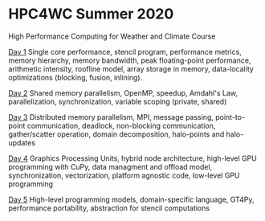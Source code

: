 # HPC4WC Summer 2020

High Performance Computing for Weather and Climate Course

[Day 1](https://github.com/ofuhrer/HPC4WC/tree/master/day1) Single core performance, stencil program, performance metrics, memory hierarchy, memory bandwidth, peak floating-point performance, arithmetic intensity, roofline model, array storage in memory, data-locality optimizations (blocking, fusion, inlining).

[Day 2](https://github.com/ofuhrer/HPC4WC/tree/master/day2) Shared memory parallelism, OpenMP, speedup, Amdahl's Law, parallelization, synchronization, variable scoping (private, shared)

[Day 3](https://github.com/ofuhrer/HPC4WC/tree/master/day3) Distributed memory parallelism, MPI, message passing, point-to-point communication, deadlock, non-blocking communication, gather/scatter operation, domain decomposition, halo-points and halo-updates

[Day 4](https://github.com/ofuhrer/HPC4WC/tree/master/day4) Graphics Processing Units, hybrid node architecture, high-level GPU programming with CuPy, data managment and offload model, synchronization, vectorization, platform agnostic code, low-level GPU programming

[Day 5](https://github.com/ofuhrer/HPC4WC/tree/master/day5) High-level programming models, domain-specific language, GT4Py, performance portability, abstraction for stencil computations


